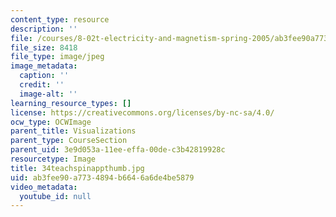 ```yaml
---
content_type: resource
description: ''
file: /courses/8-02t-electricity-and-magnetism-spring-2005/ab3fee90a7734894b6646a6de4be5879_34teachspinappthumb.jpg
file_size: 8418
file_type: image/jpeg
image_metadata:
  caption: ''
  credit: ''
  image-alt: ''
learning_resource_types: []
license: https://creativecommons.org/licenses/by-nc-sa/4.0/
ocw_type: OCWImage
parent_title: Visualizations
parent_type: CourseSection
parent_uid: 3e9d053a-11ee-effa-00de-c3b42819928c
resourcetype: Image
title: 34teachspinappthumb.jpg
uid: ab3fee90-a773-4894-b664-6a6de4be5879
video_metadata:
  youtube_id: null
---
```

